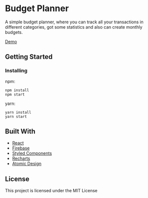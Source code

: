 # Budget Planner

A simple budget planner, where you can track all your transactions in different categories, got some statistics and also can create monthly budgets.

[Demo](http://budget-tracker.info/)

## Getting Started

### Installing

npm:

```
npm install
npm start
```

yarn:

```
yarn install
yarn start
```

## Built With

- [React](https://reactjs.org/)
- [Firebase](https://firebase.google.com/)
- [Styled Components](https://www.styled-components.com/)
- [Recharts](http://recharts.org/en-US/)
- [Atomic Design](http://bradfrost.com/blog/post/atomic-web-design/)

## License

This project is licensed under the MIT License 
